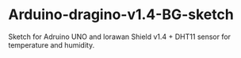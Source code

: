 # Arduino-dragino-v1.4-BG-sketch
Sketch for Adruino UNO and lorawan Shield  v1.4 + DHT11 sensor for temperature and humidity.

